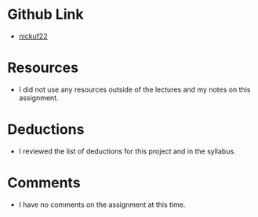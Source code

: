 # Github Link
- [nickuf22](https://github.com/nickuf22/hw_jquery_uptgrow_nicholas.git)

# Resources
* I did not use any resources outside of the lectures and my notes on this assignment.

# Deductions
* I reviewed the list of deductions for this project and in the syllabus.

# Comments
* I have no comments on the assignment at this time.
